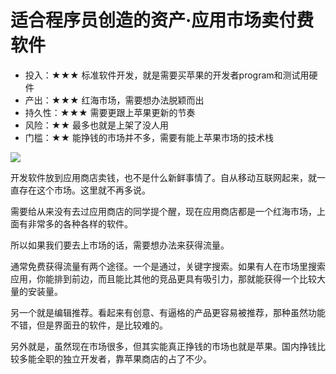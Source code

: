 # 适合程序员创造的资产·应用市场卖付费软件

- 投入：★★★ 标准软件开发，就是需要买苹果的开发者program和测试用硬件 
- 产出：★★★ 红海市场，需要想办法脱颖而出
- 持久性：★★★ 需要更跟上苹果更新的节奏
- 风险：★★ 最多也就是上架了没人用
- 门槛：★★ 能挣钱的市场并不多，需要有能上苹果市场的技术栈


![](https://theseven.ftqq.com/20200407201107.png)

开发软件放到应用商店卖钱，也不是什么新鲜事情了。自从移动互联网起来，就一直存在这个市场。这里就不再多说。

需要给从来没有去过应用商店的同学提个醒，现在应用商店都是一个红海市场，上面有非常多的各种各样的软件。

所以如果我们要去上市场的话，需要想办法来获得流量。

通常免费获得流量有两个途径。一个是通过，关键字搜索。如果有人在市场里搜索应用，你能排到前边，而且能比其他的竞品更具有吸引力，那就能获得一个比较大量的安装量。

另一个就是编辑推荐。看起来有创意、有逼格的产品更容易被推荐，那种虽然功能不错，但是界面丑的软件，是比较难的。

另外就是，虽然现在市场很多，但其实能真正挣钱的市场也就是苹果。国内挣钱比较多能全职的独立开发者，靠苹果商店的占了不少。